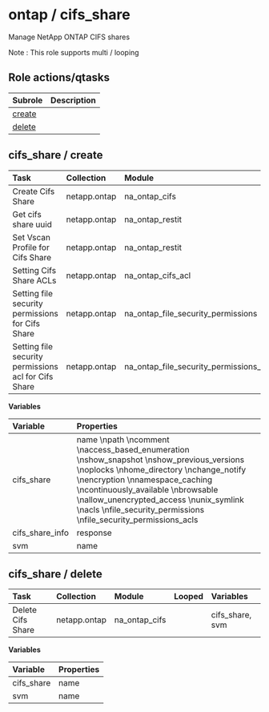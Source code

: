 # ontap / cifs_share 
Manage NetApp ONTAP CIFS shares  
  
Note : This role supports multi / looping





## Role actions/qtasks

| Subrole | Description |
| :------ | :---------- |
| [create](#cifs_share--create) |  |
| [delete](#cifs_share--delete) |  |



## cifs_share / create

| Task | Collection | Module | Looped | Variables |
| :--- | :--------- | :----- | :----- | :-------- |
| Create Cifs Share  | netapp.ontap | na_ontap_cifs |  | cifs_share, svm |
| Get cifs share uuid | netapp.ontap | na_ontap_restit |  |  |
| Set Vscan Profile for Cifs Share  | netapp.ontap | na_ontap_restit |  | cifs_share, cifs_share_info |
| Setting Cifs Share ACLs | netapp.ontap | na_ontap_cifs_acl | x | cifs_share, svm |
| Setting file security permissions for Cifs Share  | netapp.ontap | na_ontap_file_security_permissions |  | cifs_share, svm |
| Setting file security permissions acl for Cifs Share  | netapp.ontap | na_ontap_file_security_permissions_acl | x | cifs_share, svm |


**Variables**

| Variable | Properties |
| :------- | :--------- |
| cifs_share | name \npath \ncomment \naccess_based_enumeration \nshow_snapshot \nshow_previous_versions \noplocks \nhome_directory \nchange_notify \nencryption \nnamespace_caching \ncontinuously_available \nbrowsable \nallow_unencrypted_access \nunix_symlink \nacls \nfile_security_permissions \nfile_security_permissions_acls |
| cifs_share_info | response |
| svm | name |



## cifs_share / delete

| Task | Collection | Module | Looped | Variables |
| :--- | :--------- | :----- | :----- | :-------- |
| Delete Cifs Share  | netapp.ontap | na_ontap_cifs |  | cifs_share, svm |


**Variables**

| Variable | Properties |
| :------- | :--------- |
| cifs_share | name |
| svm | name |




